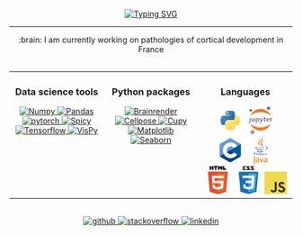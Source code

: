 
<p align="center">
<a href="https://git.io/typing-svg"><img src="https://readme-typing-svg.demolab.com?font=Fira+Code&size=35&duration=2000&pause=250&color=F70000&center=true&vCenter=true&width=1500&lines=Hello+World+i'm+Lucas;Engineer+in+a+Neuroscience+Lab;I+use+deep+learning++and+data+science+tools;Mainly+Cell+segmentation%2C+morphological+analysis+and+3D+reconstruction;Feel+free+to+contact+me+!" alt="Typing SVG" /></a>
</p>

--------------

<div align="center">  
:brain: I am currently working on pathologies of cortical development in France
</div>

<br>

<table><tr><td valign="top" width="33%">

<div align="center">  
  
### Data science tools 
  
<a href="https://github.com/numpy/numpy" target="_blank">  
<img alt="Numpy" height="50px" src="https://upload.wikimedia.org/wikipedia/commons/3/31/NumPy_logo_2020.svg" />
</a>
<a href="https://github.com/pandas-dev/pandas" target="_blank">  
<img alt="Pandas" height="50px" src="https://upload.wikimedia.org/wikipedia/commons/e/ed/Pandas_logo.svg" />
</a>
<a href="https://github.com/pytorch/pytorch" target="_blank">  
<img alt="pytorch" height="50px" src="https://raw.githubusercontent.com/pytorch/pytorch/main/docs/source/_static/img/pytorch-logo-dark.png" />
</a>
<a href="https://scipy.org" target="_blank">  
<img alt="Spicy" height="50px" src="https://scipy.org/images/logo.svg" />
</a>
<a href="https://github.com/tensorflow/tensorflow" target="_blank">  
<img alt="Tensorflow" height="50px" src="https://raw.githubusercontent.com/gilbarbara/logos/master/logos/tensorflow.svg" />
</a>
<a href="https://github.com/vispy/vispy" target="_blank">    
<img alt="VisPy" height="50px" src="https://vispy.org/_static/vispy-teaser-short.png" />
</a>

</div>

</td><td valign="top" width="33%">

<div align="center">
 
### Python packages 
  
<a href="https://github.com/brainglobe/brainrender" target="_blank">      
<img alt="Brainrender" height="50px" src="https://github.com/LSeu-994/brainrender/blob/master/imgs/three_atlases.png" />
</a>  
<a href="https://github.com/MouseLand/cellpose" target="_blank">      
<img alt="Cellpose" height="50px" src="https://camo.githubusercontent.com/4628a28297ceb159725f032b3f655ba5a3617321fb67378015c609819653a8c1/687474703a2f2f7777772e63656c6c706f73652e6f72672f7374617469632f696d616765732f6c6f676f2e706e673f7261773d54727565" />
</a>
<a href="https://github.com/cupy/cupy" target="_blank">      
<img alt="Cupy" height="50px" src="https://raw.githubusercontent.com/cupy/cupy/master/docs/image/cupy_logo_1000px.png" />
</a>
<a href="https://github.com/matplotlib/matplotlib" target="_blank">      
<img alt="Matplotlib" height="50px" src="https://camo.githubusercontent.com/55a55cebad6360bda8bca520c61e0e195dc7ee413bf9982f1ba86cab496f2388/68747470733a2f2f6d6174706c6f746c69622e6f72672f5f7374617469632f6c6f676f322e737667" />
</a>
<a href="https://github.com/mwaskom/seaborn" target="_blank">      
<img alt="Seaborn" height="50px" src="https://raw.githubusercontent.com/mwaskom/seaborn/master/doc/_static/logo-wide-lightbg.svg" />
</a>
  </div>

</td><td valign="top" width="33%">
  
<div align="center">  
  
 ### Languages  
  
<img alt="Python" height="50px" src="https://raw.githubusercontent.com/github/explore/80688e429a7d4ef2fca1e82350fe8e3517d3494d/topics/python/python.png" />
<img alt="Jupyter" height="50px" src="https://raw.githubusercontent.com/github/explore/a4691f04ff219c1c2aa02fc61fda41aa43f1459a/topics/jupyter-notebook/jupyter-notebook.png" />
<img alt="C" height="50px" src="https://raw.githubusercontent.com/github/explore/f3e22f0dca2be955676bc70d6214b95b13354ee8/topics/c/c.png" />
<img alt="Java" height="50px" src="https://raw.githubusercontent.com/github/explore/5b3600551e122a3277c2c5368af2ad5725ffa9a1/topics/java/java.png" />
<img alt="html5" height="50px" src="https://raw.githubusercontent.com/github/explore/80688e429a7d4ef2fca1e82350fe8e3517d3494d/topics/html/html.png" />
<img alt="css" height="50px" src="https://raw.githubusercontent.com/github/explore/80688e429a7d4ef2fca1e82350fe8e3517d3494d/topics/css/css.png" />
<img alt="JS" height="40px" src="https://raw.githubusercontent.com/github/explore/80688e429a7d4ef2fca1e82350fe8e3517d3494d/topics/javascript/javascript.png?size=48" />
</div>

</td></tr></table>  

<br>

<div align="center">
<a href="https://github.com/LSeu-994" target="_blank">
<img src=https://img.shields.io/badge/github-%2324292e.svg?&style=for-the-badge&logo=github&logoColor=white alt=github style="margin-bottom: 5px;" />
</a>
<a href="https://stackoverflow.com/users/17561930/lseu" target="_blank">
<img src=https://img.shields.io/badge/stackoverflow-%23F28032.svg?&style=for-the-badge&logo=stackoverflow&logoColor=white alt=stackoverflow style="margin-bottom: 5px;" />
</a>  
<a href="https://linkedin.com/in/lucas-silvagnoli" target="_blank">
<img src=https://img.shields.io/badge/linkedin-%231E77B5.svg?&style=for-the-badge&logo=linkedin&logoColor=white alt=linkedin style="margin-bottom: 5px;" />
</a>

</div>  



